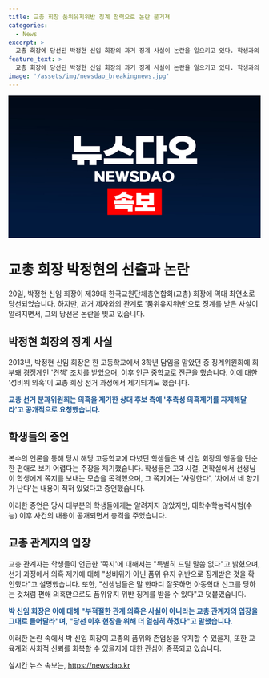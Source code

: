 ```yaml
---
title: 교총 회장 품위유지위반 징계 전력으로 논란 불거져
categories:
  - News
excerpt: >
  교총 회장에 당선된 박정현 신임 회장의 과거 징계 사실이 논란을 일으키고 있다. 학생과의 관계를 놓고 품위유지위반으로 징계를 받았으며, 선거과정에서 성비위 의혹이 제기되었지만, 교총 관계자는 이를 부인하고 있다. 박 신임 회장은 논란에 대해 부인하고 열심히 더 노력하겠다고 말하였으나, 고3 때 발견된 쪽지로 인해 학생들의 주장이 제기되고 있다. 이에 대해 교총 관계자는 특별한 언급을 하지 않았다.
feature_text: >
  교총 회장에 당선된 박정현 신임 회장의 과거 징계 사실이 논란을 일으키고 있다. 학생과의 관계를 놓고 품위유지위반으로 징계를 받았으며, 선거과정에서 성비위 의혹이 제기되었지만, 교총 관계자는 이를 부인하고 있다. 박 신임 회장은 논란에 대해 부인하고 열심히 더 노력하겠다고 말하였으나, 고3 때 발견된 쪽지로 인해 학생들의 주장이 제기되고 있다. 이에 대해 교총 관계자는 특별한 언급을 하지 않았다.
image: '/assets/img/newsdao_breakingnews.jpg'
---
```


<p><img src="/assets/img/newsdao_breakingnews.jpg" alt="koreaapp 속보" /></p>

<h1>교총 회장 박정현의 선출과 논란</h1>

<p>20일, 박정현 신임 회장이 제39대 한국교원단체총연합회(교총) 회장에 역대 최연소로 당선되었습니다. 하지만, 과거 제자와의 관계로 '품위유지위반'으로 징계를 받은 사실이 알려지면서, 그의 당선은 논란을 빚고 있습니다.</p>

<h2>박정현 회장의 징계 사실</h2>

<p>2013년, 박정현 신임 회장은 한 고등학교에서 3학년 담임을 맡았던 중 징계위원회에 회부돼 경징계인 '견책' 조치를 받았으며, 이후 인근 중학교로 전근을 했습니다. 이에 대한 '성비위 의혹'이 교총 회장 선거 과정에서 제기되기도 했습니다.</p>

<p><b><span style="color: #1a5490;">교총 선거 분과위원회는 의혹을 제기한 상대 후보 측에 '추측성 의혹제기를 자제해달라'고 공개적으로 요청했습니다.</span></b></p>

<h2>학생들의 증언</h2>

<p>복수의 언론을 통해 당시 해당 고등학교에 다녔던 학생들은 박 신임 회장의 행동을 단순한 편애로 보기 어렵다는 주장을 제기했습니다. 학생들은 고3 시절, 면학실에서 선생님이 학생에게 쪽지를 보내는 모습을 목격했으며, 그 쪽지에는 '사랑한다', '차에서 네 향기가 난다'는 내용이 적혀 있었다고 증언했습니다. </p>

<p>이러한 증언은 당시 대부분의 학생들에게는 알려지지 않았지만, 대학수학능력시험(수능) 이후 사건의 내용이 공개되면서 충격을 주었습니다.</p>

<h2>교총 관계자의 입장</h2>

<p>교총 관계자는 학생들이 언급한 '쪽지'에 대해서는 "특별히 드릴 말씀 없다"고 밝혔으며, 선거 과정에서 의혹 제기에 대해 "성비위가 아닌 품위 유지 위반으로 징계받은 것을 확인했다"고 설명했습니다. 또한, "선생님들은 말 한마디 잘못하면 아동학대 신고를 당하는 것처럼 편애 의혹만으로도 품위유지 위반 징계를 받을 수 있다"고 덧붙였습니다.</p>

<p><b><span style="color: #1a5490;">박 신임 회장은 이에 대해 "부적절한 관계 의혹은 사실이 아니라는 교총 관계자의 입장을 그대로 들어달라"며, "당선 이후 현장을 위해 더 열심히 하겠다"고 말했습니다.</span></b></p>

<p>이러한 논란 속에서 박 신임 회장이 교총의 품위와 존엄성을 유지할 수 있을지, 또한 교육계와 사회적 신뢰를 회복할 수 있을지에 대한 관심이 증폭되고 있습니다.</p>
실시간 뉴스 속보는, <a href="https://newsdao.kr" rel="dofollow">https://newsdao.kr</a>


